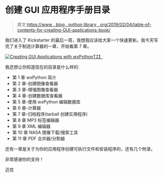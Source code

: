 # 创建 GUI 应用程序手册目录

> 原文:[https://www . blog . python library . org/2019/02/04/table-of-contents-for-creating-GUI-applications-book/](https://www.blog.pythonlibrary.org/2019/02/04/table-of-contents-for-creating-gui-applications-book/)

我们进入了 Kickstarter 的最后一周，我想我应该给大家一个快速更新。我今天写完了关于制造计算器的一章，开始看第 7 章。

[![Creating GUI Applications with wxPython](../Images/46778c7ed5b5aca1b0e6e7fd1ec24432.png)T2】](https://www.kickstarter.com/projects/34257246/create-gui-applications-with-python-wxpython)

我还想让你知道现在的目录是什么样的:

*   第 1 章 wxPython 简介
*   第 2 章-创建图像查看器
*   第 3 章-增强图像查看器
*   第 4 章-创建数据库查看器
*   第 5 章-使用 wxPython 编辑数据库
*   第 6 章-计算器
*   第 7 章-归档程序(tarball 创建实用程序)
*   第 8 章 MP3 标签编辑器
*   第 9 章 XML 编辑器
*   第 10 章 NASA 图像下载/搜索工具
*   第 11 章 PDF 合并器/分割器

还有一章是关于为你的应用程序创建可执行文件和安装程序的，还有几个附录。

非常感谢你的支持！

迈克